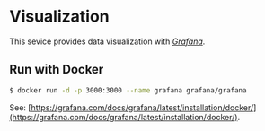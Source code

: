 # Visualization

This sevice provides data visualization with [_Grafana_](https://grafana.com/grafana/).

## Run with Docker

```sh
$ docker run -d -p 3000:3000 --name grafana grafana/grafana
```

See: [https://grafana.com/docs/grafana/latest/installation/docker/](https://grafana.com/docs/grafana/latest/installation/docker/).